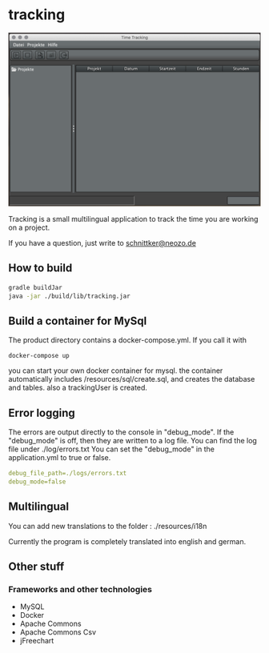 # tracking 
![screenshot](https://github.com/schnittker/tracking/blob/master/screenshots/screenshot.png?raw=true)

Tracking is a small multilingual application to track the time you are working on a project. 

If you have a question, just write to 
schnittker@neozo.de

## How to build
```bash
gradle buildJar
java -jar ./build/lib/tracking.jar
```

## Build a container for MySql
The product directory contains a docker-compose.yml.
If you call it with 
```shell
docker-compose up
```
you can start your own docker container for mysql. 
the container automatically includes /resources/sql/create.sql, and creates the database and tables. 
also a trackingUser is created.

## Error logging
The errors are output directly to the console in "debug_mode". 
If the "debug_mode" is off, then they are written to a log file. 
You can find the log file under ./log/errors.txt
You can set the "debug_mode" in the application.yml to true or false.

```yaml
debug_file_path=./logs/errors.txt
debug_mode=false
```

## Multilingual
You can add new translations to the folder :
./resources/i18n

Currently the program is completely translated into english and german. 

## Other stuff
### Frameworks and other technologies
* MySQL
* Docker
* Apache Commons
* Apache Commons Csv
* jFreechart
